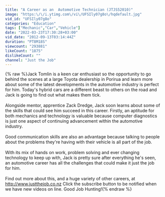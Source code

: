 ```yaml
---
title: "A Career as an  Automotive Technician (JTJS52010)"
image: "https:\/\/i.ytimg.com\/vi\/UFSIly07g8o\/hqdefault.jpg"
vid_id: "UFSIly07g8o"
categories: "Education"
tags: ["Mechanic","Car","Vehicle"]
date: "2022-03-23T17:30:28+03:00"
vid_date: "2012-09-13T03:14:44Z"
duration: "PT8M18S"
viewcount: "293881"
likeCount: "1875"
dislikeCount: ""
channel: "Just the Job"
---
```

{% raw %}Jack Tomlin is a keen car enthusiast so the opportunity to go behind the scenes at a large Toyota dealership in Porirua and learn more about some of the latest developments in the automotive industry is perfect for him. Today's hybrid cars are a different beast to others on the road and Jack is going to find out what makes them tick.<br /><br />Alongside mentor, apprentice Zack Dredge, Jack soon learns about some of the skills that could see him succeed in this career. Firstly, an aptitude for both mechanics and technology is valuable because computer diagnostics is just one aspect of continuing advancement within the automotive industry. <br /><br />Good communication skills are also an advantage because talking to people about the problems they're having with their vehicle is all part of the job. <br /><br />With its mix of hands on work, problem solving and ever changing technology to keep up with, Jack is pretty sure after everything he's seen, an automotive career has all the challenges that could make it just the job for him.<br /><br />Find out more about this, and a huge variety of other careers, at <a rel="nofollow" target="blank" href="http://www.justthejob.co.nz">http://www.justthejob.co.nz</a> Click the subscribe button to be notified when we have new videos on line.  Good Job Hunting!{% endraw %}
